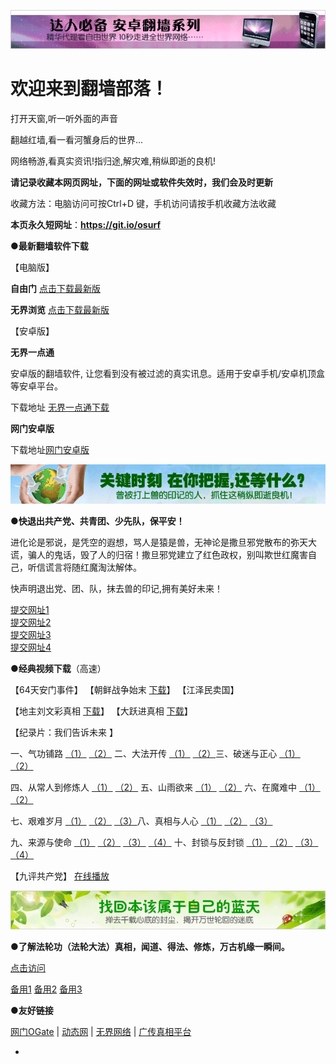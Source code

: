 ![](https://raw.githubusercontent.com/osurf/up/master/tu2.gif)

# 欢迎来到翻墙部落！

打开天窗,听一听外面的声音

翻越红墙,看一看河蟹身后的世界...

网络畅游,看真实资讯!指归途,解灾难,稍纵即逝的良机!

**请记录收藏本网页网址，下面的网址或软件失效时，我们会及时更新**

收藏方法：电脑访问可按Ctrl+D 键，手机访问请按手机收藏方法收藏

**本页永久短网址**：**https://git.io/osurf**

**●最新翻墙软件下载**


【电脑版】  

**自由门** [点击下载最新版](https://raw.githubusercontent.com/osurf/osurf/master/fg.rar)  

**无界浏览** [点击下载最新版](https://raw.githubusercontent.com/osurf/osurf/master/u.rar)


【安卓版】

**无界一点通**

安卓版的翻墙软件, 让您看到没有被过滤的真实讯息。适用于安卓手机/安卓机顶盒等安卓平台。

下载地址 [无界一点通下载](https://raw.githubusercontent.com/osurf/osurf/master/um.apk)

**网门安卓版** 

下载地址[网门安卓版](https://git.io/ogatea)



![](https://raw.githubusercontent.com/osurf/up/master/tu3.gif)

**●快退出共产党、共青团、少先队，保平安！**

进化论是邪说，是凭空的遐想，骂人是猿是兽，无神论是撒旦邪党散布的弥天大谎，骗人的鬼话，毁了人的归宿！撒旦邪党建立了红色政权，别叫欺世红魔害自己，听信谎言将随红魔淘汰解体。

快声明退出党、团、队，抹去兽的印记,拥有美好未来！


[提交网址1](http://t.cn/RGdiI4D)  
[提交网址2](http://url.cn/28bWD07)  
[提交网址3](http://url.cn/28le7Vs)   
[提交网址4](http://t.cn/Rqz22RT) 



**●经典视频下载**（高速）

【64天安门事件】  【朝鲜战争始末 [下载](http://bsyqncdn.miaopai.com/stream/2vcnveTf-hGWW1G7hnemig__.mp4)】  【江泽民卖国】

【地主刘文彩真相  [下载](http://bsyqncdn.miaopai.com/stream/jDvOW--zEwgA4W2itqJmDA__.mp4)】  【大跃进真相 [下载](http://bsyqncdn.miaopai.com/stream/mDsZo7HwBJHJWemvkx8Kzg__.mp4)】

【纪录片：我们告诉未来 】

一、气功铺路 [（1）](http://bsyqncdn.miaopai.com/stream/tv-r7aXBjzu956oNUvGfRg__.mp4) [（2）](http://bsyqncdn.miaopai.com/stream/ZEluxxk0u3crRVSfdQj5kA__.mp4) 二、大法开传 [（1）](http://bsyqncdn.miaopai.com/stream/hAyTo5PBSTrrtgVOxiH9Pw__.mp4)  [（2）](http://bsyqncdn.miaopai.com/stream/1XmLEYudYYGrWLrZRGgFZw__.mp4)三、破迷与正心 [（1）](http://bsyqncdn.miaopai.com/stream/5eK75ACUKNuBF~rcaup1-A__.mp4) [（2）]( http://bsyqncdn.miaopai.com/stream/UewFI9Ua7uuxlmT--Q750w__.mp4) 

四、从常人到修炼人 [（1）](http://bsyqncdn.miaopai.com/stream/LpAGgwCKe4QZAk22Pu1Cxg__.mp4) [（2）](http://bsyqncdn.miaopai.com/stream/AFrvi3CPHgZkH8vGYLsXog__.mp4) 五、山雨欲来 [（1）](http://bsyqncdn.miaopai.com/stream/R5Y4KL3VPHkRGWgn2iGUNQ__.mp4) [（2）](http://bsyqncdn.miaopai.com/stream/WHxJ4AzQSzgNCCShvPx5~w__.mp4) 六、在魔难中 [（1）](http://bsyqncdn.miaopai.com/stream/IqCs9Ay17dYUyKa-vI-hWQ__.mp4) [（2）](http://bsyqncdn.miaopai.com/stream/bdzoWZsC3n3nRgmsj0CRbw__.mp4) 

七、艰难岁月 [（1）](http://bsyqncdn.miaopai.com/stream/Ry7boHNeJEdaz0DuEhYEHA__.mp4) [（2）](http://bsyqncdn.miaopai.com/stream/b~NaLbNyz6GIg5jJMtt2lA__.mp4) [（3）](http://bsyqncdn.miaopai.com/stream/DwdgWH5~E0iNt-ructKknA__.mp4)八、真相与人心 [（1）](http://bsyqncdn.miaopai.com/stream/WGARteOy5DaA18rmq63~sg__.mp4) [（2）](http://bsyqncdn.miaopai.com/stream/yiA8iStL-Bv5RWPje-t8kQ__.mp4) [（3）](http://bsyqncdn.miaopai.com/stream/5SoiuzEDbG3pe4GSXSeBoA__.mp4)

九、来源与使命 [（1）](http://bsyqncdn.miaopai.com/stream/K0dX-2k-rlZ3IsDk69WYVg__.mp4) [（2）](http://bsyqncdn.miaopai.com/stream/6G6xTbs-CGPz2a0EVRoHEA__.mp4) [（3）](http://bsyqncdn.miaopai.com/stream/SI51Se2EMtDK-CYhOZL~fg__.mp4)  [（4）](http://bsyqncdn.miaopai.com/stream/ZxPEMEm9h4xq~q-djAL56w__.mp4)
十、封锁与反封锁 [（1）](http://bsyqncdn.miaopai.com/stream/RXq8Su431VWmeS166zu5bA__.mp4) [（2）](http://bsyqncdn.miaopai.com/stream/FYPpY~WS5HQ~L8-t9MSG5g__.mp4) [（3）](http://bsyqncdn.miaopai.com/stream/qFvdOjQuJffU37SFl4nnTg__.mp4) [（4）](http://bsyqncdn.miaopai.com/stream/ySNp236d1RqmaxV4zL0M4Q__.mp4)

【九评共产党】 [在线播放](https://git.io/tv123)

![](https://raw.githubusercontent.com/osurf/up/master/tu4.gif)

**●了解法轮功（法轮大法）真相，闻道、得法、修炼，万古机缘一瞬间。**

[点击访问](http://dafa.1x.net) 

[备用1](http://li.1x.de)
[备用2](http://66.3d.lc) 
[备用3](http://fa.x9.eu)


**●友好链接**

[网门OGate](https://github.com/ogate/ogate)   | [动态网](https://github.com/bannedbook/fanqiang/wiki#to-dtw) | [无界网络](https://github.com/bannedbook/fanqiang/wiki#to-wjw) | [广传真相平台](https://github.com/bannedbook/fanqiang/wiki#gczxpt)


-



